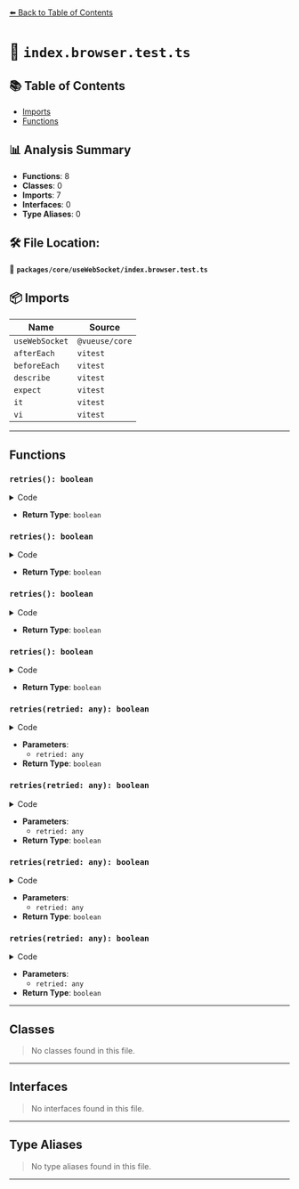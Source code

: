 [⬅️ Back to Table of Contents](../../../index.md)

# 📄 `index.browser.test.ts`

## 📚 Table of Contents

- [Imports](#imports)
- [Functions](#functions)

## 📊 Analysis Summary

- **Functions**: 8
- **Classes**: 0
- **Imports**: 7
- **Interfaces**: 0
- **Type Aliases**: 0

## 🛠️ File Location:
📂 **`packages/core/useWebSocket/index.browser.test.ts`**

## 📦 Imports

| Name | Source |
|------|--------|
| `useWebSocket` | `@vueuse/core` |
| `afterEach` | `vitest` |
| `beforeEach` | `vitest` |
| `describe` | `vitest` |
| `expect` | `vitest` |
| `it` | `vitest` |
| `vi` | `vitest` |


---

## Functions

### `retries(): boolean`

<details><summary>Code</summary>

```ts
() => false
```
</details>

- **Return Type**: `boolean`
### `retries(): boolean`

<details><summary>Code</summary>

```ts
() => false
```
</details>

- **Return Type**: `boolean`
### `retries(): boolean`

<details><summary>Code</summary>

```ts
() => false
```
</details>

- **Return Type**: `boolean`
### `retries(): boolean`

<details><summary>Code</summary>

```ts
() => false
```
</details>

- **Return Type**: `boolean`
### `retries(retried: any): boolean`

<details><summary>Code</summary>

```ts
retried => retried < 1
```
</details>

- **Parameters**:
  - `retried: any`
- **Return Type**: `boolean`
### `retries(retried: any): boolean`

<details><summary>Code</summary>

```ts
retried => retried < 1
```
</details>

- **Parameters**:
  - `retried: any`
- **Return Type**: `boolean`
### `retries(retried: any): boolean`

<details><summary>Code</summary>

```ts
retried => retried < 1
```
</details>

- **Parameters**:
  - `retried: any`
- **Return Type**: `boolean`
### `retries(retried: any): boolean`

<details><summary>Code</summary>

```ts
retried => retried < 1
```
</details>

- **Parameters**:
  - `retried: any`
- **Return Type**: `boolean`

---

## Classes

> No classes found in this file.


---

## Interfaces

> No interfaces found in this file.


---

## Type Aliases

> No type aliases found in this file.


---